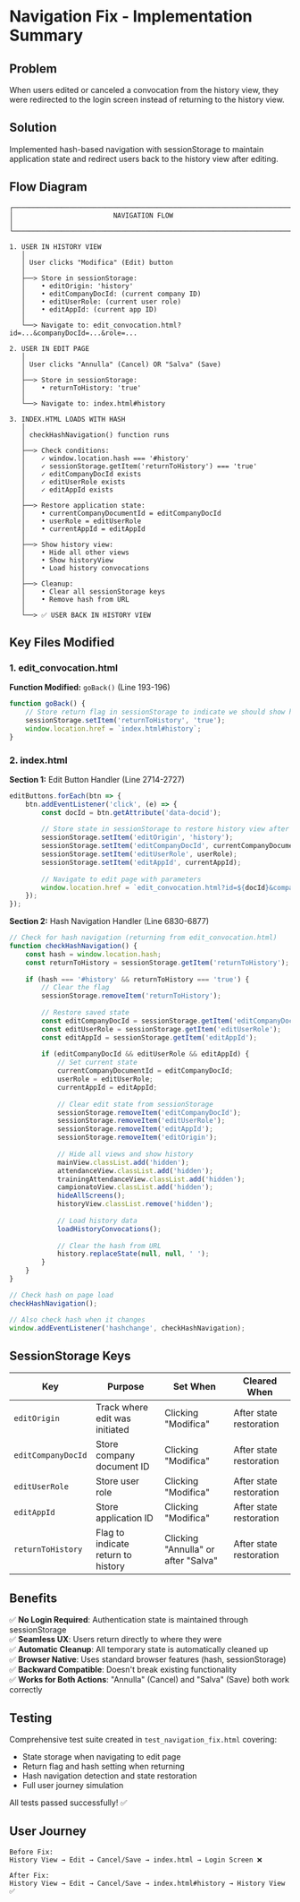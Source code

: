 # Navigation Fix - Implementation Summary

## Problem
When users edited or canceled a convocation from the history view, they were redirected to the login screen instead of returning to the history view.

## Solution
Implemented hash-based navigation with sessionStorage to maintain application state and redirect users back to the history view after editing.

## Flow Diagram

```
┌─────────────────────────────────────────────────────────────────────┐
│                         NAVIGATION FLOW                              │
└─────────────────────────────────────────────────────────────────────┘

1. USER IN HISTORY VIEW
   │
   │ User clicks "Modifica" (Edit) button
   │
   ├──> Store in sessionStorage:
   │    • editOrigin: 'history'
   │    • editCompanyDocId: (current company ID)
   │    • editUserRole: (current user role)
   │    • editAppId: (current app ID)
   │
   └──> Navigate to: edit_convocation.html?id=...&companyDocId=...&role=...

2. USER IN EDIT PAGE
   │
   │ User clicks "Annulla" (Cancel) OR "Salva" (Save)
   │
   ├──> Store in sessionStorage:
   │    • returnToHistory: 'true'
   │
   └──> Navigate to: index.html#history

3. INDEX.HTML LOADS WITH HASH
   │
   │ checkHashNavigation() function runs
   │
   ├──> Check conditions:
   │    ✓ window.location.hash === '#history'
   │    ✓ sessionStorage.getItem('returnToHistory') === 'true'
   │    ✓ editCompanyDocId exists
   │    ✓ editUserRole exists
   │    ✓ editAppId exists
   │
   ├──> Restore application state:
   │    • currentCompanyDocumentId = editCompanyDocId
   │    • userRole = editUserRole
   │    • currentAppId = editAppId
   │
   ├──> Show history view:
   │    • Hide all other views
   │    • Show historyView
   │    • Load history convocations
   │
   ├──> Cleanup:
   │    • Clear all sessionStorage keys
   │    • Remove hash from URL
   │
   └──> ✅ USER BACK IN HISTORY VIEW
```

## Key Files Modified

### 1. edit_convocation.html
**Function Modified:** `goBack()` (Line 193-196)

```javascript
function goBack() {
    // Store return flag in sessionStorage to indicate we should show history view
    sessionStorage.setItem('returnToHistory', 'true');
    window.location.href = `index.html#history`;
}
```

### 2. index.html
**Section 1:** Edit Button Handler (Line 2714-2727)

```javascript
editButtons.forEach(btn => {
    btn.addEventListener('click', (e) => {
        const docId = btn.getAttribute('data-docid');
        
        // Store state in sessionStorage to restore history view after editing
        sessionStorage.setItem('editOrigin', 'history');
        sessionStorage.setItem('editCompanyDocId', currentCompanyDocumentId);
        sessionStorage.setItem('editUserRole', userRole);
        sessionStorage.setItem('editAppId', currentAppId);
        
        // Navigate to edit page with parameters
        window.location.href = `edit_convocation.html?id=${docId}&companyDocId=${currentCompanyDocumentId}&role=${userRole}`;
    });
});
```

**Section 2:** Hash Navigation Handler (Line 6830-6877)

```javascript
// Check for hash navigation (returning from edit_convocation.html)
function checkHashNavigation() {
    const hash = window.location.hash;
    const returnToHistory = sessionStorage.getItem('returnToHistory');
    
    if (hash === '#history' && returnToHistory === 'true') {
        // Clear the flag
        sessionStorage.removeItem('returnToHistory');
        
        // Restore saved state
        const editCompanyDocId = sessionStorage.getItem('editCompanyDocId');
        const editUserRole = sessionStorage.getItem('editUserRole');
        const editAppId = sessionStorage.getItem('editAppId');
        
        if (editCompanyDocId && editUserRole && editAppId) {
            // Set current state
            currentCompanyDocumentId = editCompanyDocId;
            userRole = editUserRole;
            currentAppId = editAppId;
            
            // Clear edit state from sessionStorage
            sessionStorage.removeItem('editCompanyDocId');
            sessionStorage.removeItem('editUserRole');
            sessionStorage.removeItem('editAppId');
            sessionStorage.removeItem('editOrigin');
            
            // Hide all views and show history
            mainView.classList.add('hidden');
            attendanceView.classList.add('hidden');
            trainingAttendanceView.classList.add('hidden');
            campionatoView.classList.add('hidden');
            hideAllScreens();
            historyView.classList.remove('hidden');
            
            // Load history data
            loadHistoryConvocations();
            
            // Clear the hash from URL
            history.replaceState(null, null, ' ');
        }
    }
}

// Check hash on page load
checkHashNavigation();

// Also check hash when it changes
window.addEventListener('hashchange', checkHashNavigation);
```

## SessionStorage Keys

| Key | Purpose | Set When | Cleared When |
|-----|---------|----------|--------------|
| `editOrigin` | Track where edit was initiated | Clicking "Modifica" | After state restoration |
| `editCompanyDocId` | Store company document ID | Clicking "Modifica" | After state restoration |
| `editUserRole` | Store user role | Clicking "Modifica" | After state restoration |
| `editAppId` | Store application ID | Clicking "Modifica" | After state restoration |
| `returnToHistory` | Flag to indicate return to history | Clicking "Annulla" or after "Salva" | After state restoration |

## Benefits

✅ **No Login Required**: Authentication state is maintained through sessionStorage  
✅ **Seamless UX**: Users return directly to where they were  
✅ **Automatic Cleanup**: All temporary state is automatically cleaned up  
✅ **Browser Native**: Uses standard browser features (hash, sessionStorage)  
✅ **Backward Compatible**: Doesn't break existing functionality  
✅ **Works for Both Actions**: "Annulla" (Cancel) and "Salva" (Save) both work correctly  

## Testing

Comprehensive test suite created in `test_navigation_fix.html` covering:
- State storage when navigating to edit page
- Return flag and hash setting when returning
- Hash navigation detection and state restoration
- Full user journey simulation

All tests passed successfully! ✅

## User Journey

```
Before Fix:
History View → Edit → Cancel/Save → index.html → Login Screen ❌

After Fix:
History View → Edit → Cancel/Save → index.html#history → History View ✅
```
